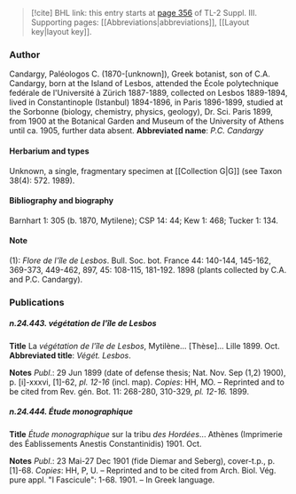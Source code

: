 > [!cite] BHL link: this entry starts at [page 356](https://www.biodiversitylibrary.org/page/33266663) of TL-2 Suppl. III.
> Supporting pages: [[Abbreviations|abbreviations]], [[Layout key|layout key]].

### Author

Candargy, Paléologos C. (1870-\[unknown\]), Greek botanist, son of C.A. Candargy, born at the Island of Lesbos, attended the École polytechnique fedérale de l'Université à Zürich 1887-1889, collected on Lesbos 1889-1894, lived in Constantinople (Istanbul) 1894-1896, in Paris 1896-1899, studied at the Sorbonne (biology, chemistry, physics, geology), Dr. Sci. Paris 1899, from 1900 at the Botanical Garden and Museum of the University of Athens until ca. 1905, further data absent. 
**Abbreviated name**: *P.C. Candargy*

#### Herbarium and types

Unknown, a single, fragmentary specimen at [[Collection G|G]] (see Taxon 38(4): 572. 1989).

#### Bibliography and biography

Barnhart 1: 305 (b. 1870, Mytilene); CSP 14: 44; Kew 1: 468; Tucker 1: 134.

#### Note

(1): *Flore de l'île de Lesbos*. Bull. Soc. bot. France 44: 140-144, 145-162, 369-373, 449-462, 897, 45: 108-115, 181-192. 1898 (plants collected by C.A. and P.C. Candargy).

### Publications

##### n.24.443. végétation de l'île de Lesbos

**Title**
La *végétation de l'île de Lesbos*, Mytilène... \[Thèse\]... Lille 1899. Oct.
**Abbreviated title**: *Végét. Lesbos*.

**Notes**
*Publ*.: 29 Jun 1899 (date of defense thesis; Nat. Nov. Sep (1,2) 1900), p. \[i\]-xxxvi, \[1\]-62, *pl. 12-16* (incl. map). *Copies*: HH, MO. – Reprinted and to be cited from Rev. gén. Bot. 11: 268-280, 310-329, *pl. 12-16.* 1899.

##### n.24.444. Étude monographique

**Title**
*Étude monographique* sur la tribu *des Hordées*... Athènes (Imprimerie des Éablissements Anestis Constantinidis) 1901. Oct.

**Notes**
*Publ*.: 23 Mai-27 Dec 1901 (fide Diemar and Seberg), cover-t.p., p. \[1\]-68. *Copies*: HH, P, U. – Reprinted and to be cited from Arch. Biol. Vég. pure appl. "I Fascicule": 1-68. 1901.  – In Greek language.

